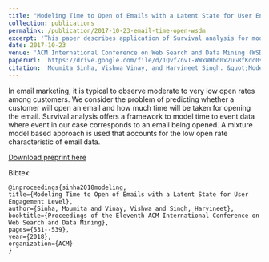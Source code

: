 ```yaml
---
title: "Modeling Time to Open of Emails with a Latent State for User Engagement Level"
collection: publications
permalink: /publication/2017-10-23-email-time-open-wsdm
excerpt: 'This paper describes application of Survival analysis for modeling time to open of marketing messages.'
date: 2017-10-23
venue: 'ACM International Conference on Web Search and Data Mining (WSDM) Accepted'
paperurl: 'https://drive.google.com/file/d/1QvfZnvT-WWxWHbd0x2uGRfKdc0saLTdL/view'
citation: 'Moumita Sinha, Vishwa Vinay, and Harvineet Singh. &quot;Modeling Time to Open of Emails with a Latent State for User Engagement Level.&quot; <i>ACM International Conference on Web Search and Data Mining (WSDM)</i>, 2018.'
---
```

In email marketing, it is typical to observe moderate to very low open rates among customers. We consider the problem of predicting whether a customer will open an email and how much time will be taken for opening the email. Survival analysis offers a framework to model time to event data where event in our case corresponds to an email being opened. A mixture model based approach is used that accounts for the low open rate characteristic of email data.

[Download preprint here](https://drive.google.com/file/d/1QvfZnvT-WWxWHbd0x2uGRfKdc0saLTdL/view)

Bibtex:
```
@inproceedings{sinha2018modeling,
title={Modeling Time to Open of Emails with a Latent State for User Engagement Level},
author={Sinha, Moumita and Vinay, Vishwa and Singh, Harvineet},
booktitle={Proceedings of the Eleventh ACM International Conference on Web Search and Data Mining},
pages={531--539},
year={2018},
organization={ACM}
}
```
